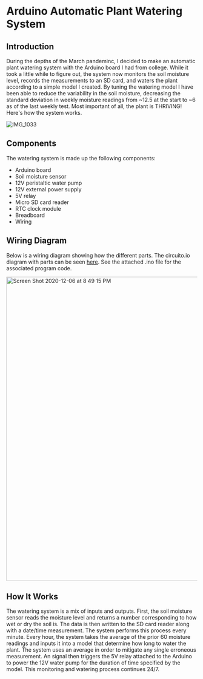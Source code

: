 # Arduino Automatic Plant Watering System


## Introduction

During the depths of the March pandeminc, I decided to make an automatic plant watering system with the Arduino board I had from college. 
While it took a little while to figure out, the system now monitors the soil moisture level, records the measurements to an SD card, and waters the plant according
to a simple model I created. By tuning the watering model I have been able to reduce the variability in the soil moisture,  decreasing the standard deviation in weekly moisture readings from ~12.5 at the start to ~6 as of the last weekly test. Most important of all, the plant is THRIVING! Here's how the system works. 

![IMG_1033](https://user-images.githubusercontent.com/33380363/101300559-fddb5800-3803-11eb-8e5c-2bd2ec7471b0.JPG)

## Components 

The watering system is made up the following components:
* Arduino board
* Soil moisture sensor
* 12V peristaltic water pump
* 12V external power supply
* 5V relay
* Micro SD card reader 
* RTC clock module
* Breadboard
* Wiring

## Wiring Diagram

Below is a wiring diagram showing how the different parts. The circuito.io diagram with parts can be seen [here](https://www.circuito.io/static/reply/index.html?solutionId=5fcd85eab1558400300adb81&solutionPath=storage.circuito.io). See the attached .ino file for the associated program code. 

<img width="801" alt="Screen Shot 2020-12-06 at 8 49 15 PM" src="https://user-images.githubusercontent.com/33380363/101301377-a8ed1100-3806-11eb-9548-59c4a4611fc8.png">


## How It Works

The watering system is a mix of inputs and outputs. First, the soil moisture sensor reads the moisture level and returns a number corresponding to how wet or dry the soil is. The data is then written to the SD card reader along with a date/time measurement. The system performs this process every minute. Every hour, the system takes the average of the prior 60 moisture readings and inputs it into a model that determine how long to water the plant. The system uses an average in order to mitigate any single erroneous measurement. An signal then triggers the 5V relay attached to the Arduino to power the 12V water pump for the duration of time specified by the model. This monitoring and watering process continues 24/7. 

